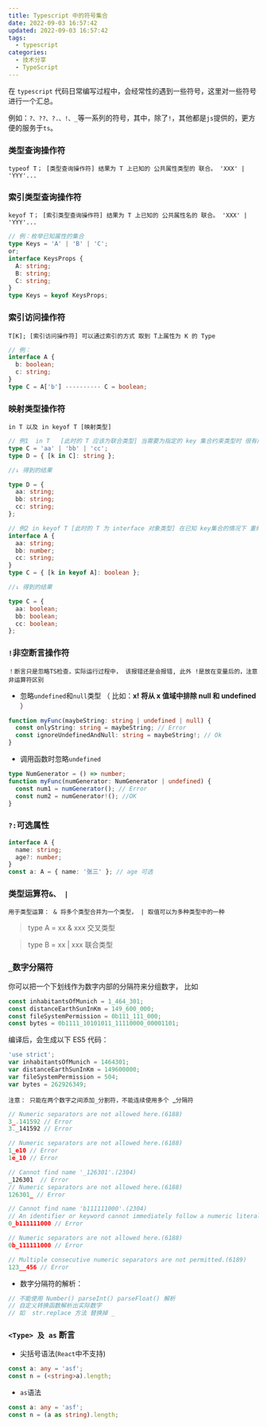 ```yaml
---
title: Typescript 中的符号集合
date: 2022-09-03 16:57:42
updated: 2022-09-03 16:57:42
tags:
  - typescript
categories:
  - 技术分享
  - TypeScript
---
```


在 `typescript` 代码日常编写过程中，会经常性的遇到一些符号，这里对一些符号进行一个汇总。

例如：`?、??、?.、!、_`等一系列的符号，其中，除了`!`，其他都是`js`提供的，更方便的服务于`ts`。

### 类型查询操作符

`typeof T； [类型查询操作符] 结果为 T 上已知的 公共属性类型的 联合。 'XXX' | 'YYY'...`

<!-- more -->

### 索引类型查询操作符

`keyof T； [索引类型查询操作符] 结果为 T 上已知的 公共属性名的 联合。 'XXX' | 'YYY'...`

```typescript
// 例：枚举已知属性的集合
type Keys = 'A' | 'B' | 'C';
or;
interface KeysProps {
  A: string;
  B: string;
  C: string;
}
type Keys = keyof KeysProps;
```

### 索引访问操作符

`T[K]; [索引访问操作符] 可以通过索引的方式 取到 T上属性为 K 的 Type`

```typescript
// 例：
interface A {
  b: boolean;
  c: string;
}
type C = A['b'] ---------- C = boolean;
```

### 映射类型操作符

`in T 以及 in keyof T [映射类型]`

```typescript
// 例1  in T   [此时的 T 应该为联合类型] 当需要为指定的 key 集合约束类型时 很有用
type C = 'aa' | 'bb' | 'cc';
type D = { [k in C]: string };

//↓ 得到的结果

type D = {
  aa: string;
  bb: string;
  cc: string;
};

// 例2 in keyof T [此时的 T 为 interface 对象类型] 在已知 key集合的情况下 重约束 key的类型
interface A {
  aa: string;
  bb: number;
  cc: string;
}
type C = { [k in keyof A]: boolean };

//↓ 得到的结果

type C = {
  aa: boolean;
  bb: boolean;
  cc: boolean;
};
```

### `!`非空断言操作符

`！断言只是忽略TS检查，实际运行过程中， 该报错还是会报错, 此外 !是放在变量后的，注意非运算符区别`

- 忽略`undefined`和`null`类型 （ 比如：**x! 将从 x 值域中排除 null 和 undefined** ）

```typescript
function myFunc(maybeString: string | undefined | null) {
  const onlyString: string = maybeString; // Error
  const ignoreUndefinedAndNull: string = maybeString!; // Ok
}
```

- 调用函数时忽略`undefined`

```typescript
type NumGenerator = () => number;
function myFunc(numGenerator: NumGenerator | undefined) {
  const num1 = numGenerator(); // Error
  const num2 = numGenerator!(); //OK
}
```

### `?:`可选属性

```typescript
interface A {
  name: string;
  age?: number;
}
const a: A = { name: '张三' }; // age 可选
```

### 类型运算符`&、 |`

`用于类型运算： & 将多个类型合并为一个类型， | 取值可以为多种类型中的一种 `

> type A = xx & xxx 交叉类型

> type B = xx | xxx 联合类型

### `_`数字分隔符

你可以把一个下划线作为数字内部的分隔符来分组数字， 比如

```typescript
const inhabitantsOfMunich = 1_464_301;
const distanceEarthSunInKm = 149_600_000;
const fileSystemPermission = 0b111_111_000;
const bytes = 0b1111_10101011_11110000_00001101;
```

编译后，会生成以下 ES5 代码：

```typescript
'use strict';
var inhabitantsOfMunich = 1464301;
var distanceEarthSunInKm = 149600000;
var fileSystemPermission = 504;
var bytes = 262926349;
```

`注意： 只能在两个数字之间添加_分割符，不能连续使用多个 `\_`分隔符`

```typescript
// Numeric separators are not allowed here.(6188)
3_.141592 // Error
3._141592 // Error

// Numeric separators are not allowed here.(6188)
1_e10 // Error
1e_10 // Error

// Cannot find name '_126301'.(2304)
_126301  // Error
// Numeric separators are not allowed here.(6188)
126301_ // Error

// Cannot find name 'b111111000'.(2304)
// An identifier or keyword cannot immediately follow a numeric literal.(1351)
0_b111111000 // Error

// Numeric separators are not allowed here.(6188)
0b_111111000 // Error

// Multiple consecutive numeric separators are not permitted.(6189)
123__456 // Error
```

- 数字分隔符的解析：

```typescript
// 不能使用 Number() parseInt() parseFloat() 解析
// 自定义转换函数解析出实际数字
// 如  str.replace 方法 替换掉 _
```

### `<Type> 及 as` 断言

- 尖括号语法(`React`中不支持)

```typescript
const a: any = 'asf';
const n = (<string>a).length;
```

- `as`语法

```typescript
const a: any = 'asf';
const n = (a as string).length;
```
